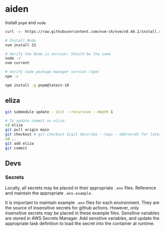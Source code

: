 # aiden

Install `pnpm` and `node`
```bash
curl -o- https://raw.githubusercontent.com/nvm-sh/nvm/v0.40.1/install.sh | bash

# Install Node
nvm install 23

# Verify the Node.js version: Should be the same
node -v
nvm current

# Verify node package manager version (npm)
npm -v 

npm install -g pnpm@latest-10

```

## eliza

```bash
git submodule update --init --recursive --depth 1 

# To update commit on eliza
cd eliza
git pull origin main
git checkout # git checkout $(git describe --tags --abbrev=0) for latest release
cd ..
git add eliza
git commit
```

## Devs

### Secrets

Locally, all secrets may be placed in their appropriate `.env` files. Reference and maintain the appropriate `.env.example`.

It is important to maintain example `.env` files for each environment. They are the source of insensitive secrets for github actions. However, only insensitive secrets may be placed in these example files.
Sensitive variables are stored in AWS Secrets Manager. Add sensitive variables, and update the appropriate task definition to load the secret into the container at runtime.